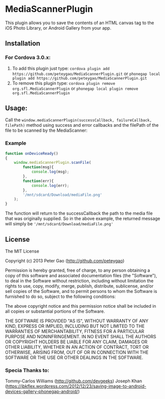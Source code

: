 MediaScannerPlugin
============

This plugin allows you to save the contents of an HTML canvas tag to the iOS Photo Library, or Android Gallery from your app.

Installation
------------

### For Cordova 3.0.x:

1. To add this plugin just type: `cordova plugin add https://github.com/peteygao/MediaScannerPlugin.git` or `phonegap local plugin add https://github.com/peteygao/MediaScannerPlugin.git`
2. To remove this plugin type: `cordova plugin remove org.sfl.MediaScannerPlugin` or `phonegap local plugin remove org.sfl.MediaScannerPlugin`


Usage:
------

Call the `window.mediaScannerPlugin(successCallback, failureCallback, filePath)` method using success and error callbacks and the filePath of the file to be scanned by the MediaScanner:

### Example
```javascript
function onDeviceReady()
{
	window.mediaScannerPlugin.scanFile(
        function(msg){
            console.log(msg);
        },
        function(err){
            console.log(err);
        },
        '/mnt/sdcard/Download/mediaFile.png'
    );
}
```

The function will return to the successCallback the path to the media file that was originally supplied. So in the above example, the returned message will simply be `'/mnt/sdcard/Download/mediaFile.png'`

## License

The MIT License

Copyright (c) 2013 Peter Gao (http://github.com/peteygao)

Permission is hereby granted, free of charge, to any person obtaining a copy of this software and associated documentation files (the "Software"), to deal in the Software without restriction, including without limitation the rights to use, copy, modify, merge, publish, distribute, sublicense, and/or sell copies of the Software, and to permit persons to whom the Software is furnished to do so, subject to the following conditions:

The above copyright notice and this permission notice shall be included in all copies or substantial portions of the Software.

THE SOFTWARE IS PROVIDED "AS IS", WITHOUT WARRANTY OF ANY KIND, EXPRESS OR IMPLIED, INCLUDING BUT NOT LIMITED TO THE WARRANTIES OF MERCHANTABILITY, FITNESS FOR A PARTICULAR PURPOSE AND NONINFRINGEMENT. IN NO EVENT SHALL THE AUTHORS OR COPYRIGHT HOLDERS BE LIABLE FOR ANY CLAIM, DAMAGES OR OTHER LIABILITY, WHETHER IN AN ACTION OF CONTRACT, TORT OR OTHERWISE, ARISING FROM, OUT OF OR IN CONNECTION WITH THE SOFTWARE OR THE USE OR OTHER DEALINGS IN THE SOFTWARE.

### Specia Thanks to:
Tommy-Carlos Williams (http://github.com/devgeeks)
Joseph Khan (https://jbkflex.wordpress.com/2012/12/23/saving-image-to-android-devices-gallery-phonegap-android/)
